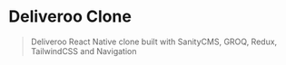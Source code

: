 # Deliveroo Clone
> Deliveroo React Native clone built with SanityCMS, GROQ, Redux, TailwindCSS and Navigation

